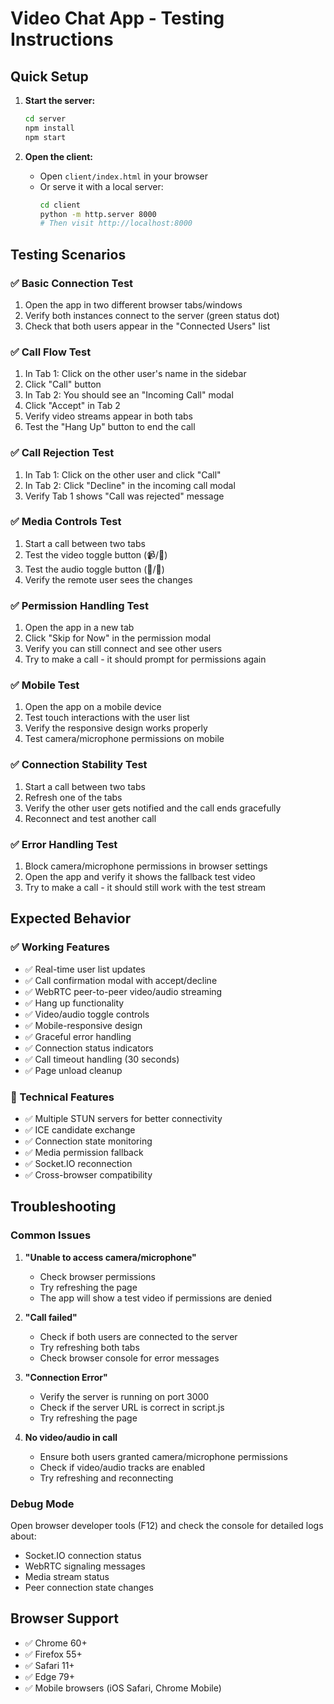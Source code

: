 # Video Chat App - Testing Instructions

## Quick Setup

1. **Start the server:**
   ```bash
   cd server
   npm install
   npm start
   ```

2. **Open the client:**
   - Open `client/index.html` in your browser
   - Or serve it with a local server:
     ```bash
     cd client
     python -m http.server 8000
     # Then visit http://localhost:8000
     ```

## Testing Scenarios

### ✅ Basic Connection Test
1. Open the app in two different browser tabs/windows
2. Verify both instances connect to the server (green status dot)
3. Check that both users appear in the "Connected Users" list

### ✅ Call Flow Test
1. In Tab 1: Click on the other user's name in the sidebar
2. Click "Call" button
3. In Tab 2: You should see an "Incoming Call" modal
4. Click "Accept" in Tab 2
5. Verify video streams appear in both tabs
6. Test the "Hang Up" button to end the call

### ✅ Call Rejection Test
1. In Tab 1: Click on the other user and click "Call"
2. In Tab 2: Click "Decline" in the incoming call modal
3. Verify Tab 1 shows "Call was rejected" message

### ✅ Media Controls Test
1. Start a call between two tabs
2. Test the video toggle button (📹/🚫)
3. Test the audio toggle button (🎤/🚫)
4. Verify the remote user sees the changes

### ✅ Permission Handling Test
1. Open the app in a new tab
2. Click "Skip for Now" in the permission modal
3. Verify you can still connect and see other users
4. Try to make a call - it should prompt for permissions again

### ✅ Mobile Test
1. Open the app on a mobile device
2. Test touch interactions with the user list
3. Verify the responsive design works properly
4. Test camera/microphone permissions on mobile

### ✅ Connection Stability Test
1. Start a call between two tabs
2. Refresh one of the tabs
3. Verify the other user gets notified and the call ends gracefully
4. Reconnect and test another call

### ✅ Error Handling Test
1. Block camera/microphone permissions in browser settings
2. Open the app and verify it shows the fallback test video
3. Try to make a call - it should still work with the test stream

## Expected Behavior

### ✅ Working Features
- ✅ Real-time user list updates
- ✅ Call confirmation modal with accept/decline
- ✅ WebRTC peer-to-peer video/audio streaming
- ✅ Hang up functionality
- ✅ Video/audio toggle controls
- ✅ Mobile-responsive design
- ✅ Graceful error handling
- ✅ Connection status indicators
- ✅ Call timeout handling (30 seconds)
- ✅ Page unload cleanup

### 🔧 Technical Features
- ✅ Multiple STUN servers for better connectivity
- ✅ ICE candidate exchange
- ✅ Connection state monitoring
- ✅ Media permission fallback
- ✅ Socket.IO reconnection
- ✅ Cross-browser compatibility

## Troubleshooting

### Common Issues

1. **"Unable to access camera/microphone"**
   - Check browser permissions
   - Try refreshing the page
   - The app will show a test video if permissions are denied

2. **"Call failed"**
   - Check if both users are connected to the server
   - Try refreshing both tabs
   - Check browser console for error messages

3. **"Connection Error"**
   - Verify the server is running on port 3000
   - Check if the server URL is correct in script.js
   - Try refreshing the page

4. **No video/audio in call**
   - Ensure both users granted camera/microphone permissions
   - Check if video/audio tracks are enabled
   - Try refreshing and reconnecting

### Debug Mode
Open browser developer tools (F12) and check the console for detailed logs about:
- Socket.IO connection status
- WebRTC signaling messages
- Media stream status
- Peer connection state changes

## Browser Support
- ✅ Chrome 60+
- ✅ Firefox 55+
- ✅ Safari 11+
- ✅ Edge 79+
- ✅ Mobile browsers (iOS Safari, Chrome Mobile) 